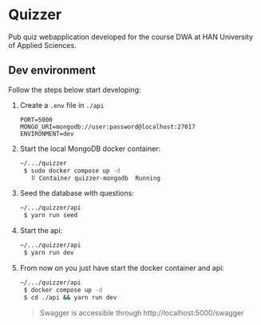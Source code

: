 # Quizzer

Pub quiz webapplication developed for the course DWA at HAN University of Applied Sciences.

## Dev environment

Follow the steps below start developing:

1. Create a `.env` file in `./api`
   ```
   PORT=5000
   MONGO_URI=mongodb://user:password@localhost:27017
   ENVIRONMENT=dev
   ```
2. Start the local MongoDB docker container:
   ```Bash
   ~/.../quizzer
    $ sudo docker compose up -d
      ⠿ Container quizzer-mongodb  Running
   ```
3. Seed the database with questions:
   ```Bash
   ~/.../quizzer/api
    $ yarn run seed
   ```
4. Start the api:
   ```Bash
   ~/.../quizzer/api
    $ yarn run dev
   ```
5. From now on you just have start the docker container and api:

   ```Bash
   ~/.../quizzer/api
    $ docker compose up -d
    $ cd ./api && yarn run dev
   ```
   > Swagger is accessible through http://localhost:5000/swagger
